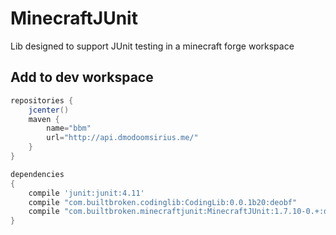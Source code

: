 # MinecraftJUnit
Lib designed to support JUnit testing in a minecraft forge workspace

## Add to dev workspace


```groovy
repositories {
    jcenter()
    maven {
        name="bbm"
        url="http://api.dmodoomsirius.me/"
    }
}

dependencies 
{
    compile 'junit:junit:4.11'
    compile "com.builtbroken.codinglib:CodingLib:0.0.1b20:deobf"
    compile "com.builtbroken.minecraftjunit:MinecraftJUnit:1.7.10-0.+:deobf"
}
```
